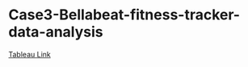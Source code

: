 # Case3-Bellabeat-fitness-tracker-data-analysis

[Tableau Link](https://public.tableau.com/views/Bellabeat-Fitness-Tracking/DataInsights1?:language=en-US&publish=yes&:display_count=n&:origin=viz_share_link)

